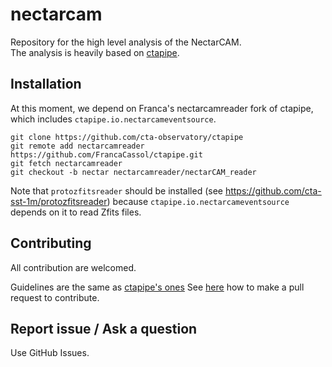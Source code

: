 # nectarcam

Repository for the high level analysis of the NectarCAM.  
The analysis is heavily based on [ctapipe](https://github.com/cta-observatory/ctapipe).


## Installation

At this moment, we depend on Franca's nectarcamreader fork of ctapipe, which includes `ctapipe.io.nectarcameventsource`.

```
git clone https://github.com/cta-observatory/ctapipe
git remote add nectarcamreader https://github.com/FrancaCassol/ctapipe.git
git fetch nectarcamreader
git checkout -b nectar nectarcamreader/nectarCAM_reader
```

Note that `protozfitsreader` should be installed (see https://github.com/cta-sst-1m/protozfitsreader) because `ctapipe.io.nectarcameventsource` depends on it to read Zfits files.


## Contributing

All contribution are welcomed.

Guidelines are the same as [ctapipe's ones](https://cta-observatory.github.io/ctapipe/development/index.html)
See [here](https://cta-observatory.github.io/ctapipe/development/pullrequests.html) how to make a pull request to contribute.


## Report issue / Ask a question

Use GitHub Issues.
